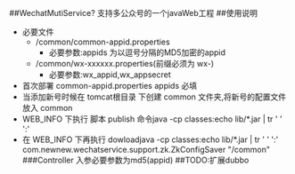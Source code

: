 ##WechatMutiService?
  支持多公众号的一个javaWeb工程
##使用说明

* 必要文件
    *  /common/common-appid.properties
        * 必要参数:appids 为以逗号分隔的MD5加密的appid
    *  /common/wx-xxxxxx.properties(前缀必须为 wx-) 
        * 必要参数:wx_appid,wx_appsecret
* 首次部署 common-appid.properties appids 必填
* 当添加新号时候在 tomcat根目录 下创建 common 文件夹,将新号的配置文件放入 common
* WEB_INFO 下执行 脚本 publish 命令java -cp classes:echo lib/*.jar | tr ' ' ':'
* 在 WEB_INFO 下再执行 dowloadjava -cp classes:echo lib/*.jar | tr ' ' ':' com.newnew.wechatservice.support.zk.ZkConfigSaver "/common"
 ###Controller 入参必要参数为md5(appid)
##TODO:扩展dubbo